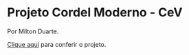 # Projeto Cordel Moderno - CeV
<p>Por Milton Duarte.</p>
<p><a href="https://abraao-reyys.github.io/projeto-cordel/" target="_self">Clique aqui</a> para conferir o projeto.</p>
